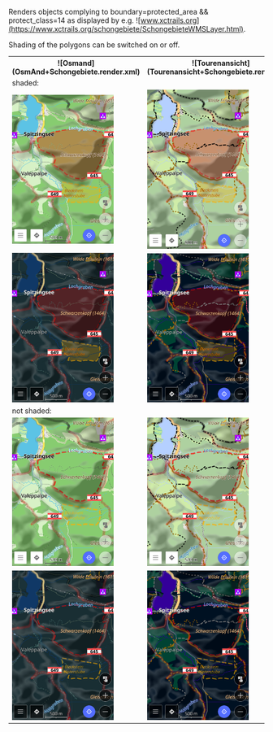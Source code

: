 Renders objects complying to boundary=protected_area && protect_class=14 as displayed by e.g. ![www.xctrails.org](https://www.xctrails.org/schongebiete/SchongebieteWMSLayer.html).

Shading of the polygons can be switched on or off.

<table>
	<tr>
		<th>![Osmand](OsmAnd+Schongebiete.render.xml)</th>
		<th>![Tourenansicht](Tourenansicht+Schongebiete.render.xml)</th>
	</tr>
	<tr>
		<td colspan="2">shaded:</td>
	</tr>
	<tr>
		<td><img src="osmand_day_shaded.png" width=200></td>
		<td><img src="tourenansicht_day_shaded.png" width=200></td>
	</tr>
	<tr>
		<td><img src="osmand_night_shaded.png" width=200></td>
		<td><img src="tourenansicht_night_shaded.png" width=200></td>
	</tr>
	<tr>
		<td colspan="2">not shaded:</td>
	</tr>
	<tr>
		<td><img src="osmand_day.png" width=200></td>
		<td><img src="tourenansicht_day.png" width=200></td>
	</tr>
	<tr>
		<td><img src="osmand_night.png" width=200></td>
		<td><img src="tourenansicht_night.png" width=200></td>
	</tr>
</table>
